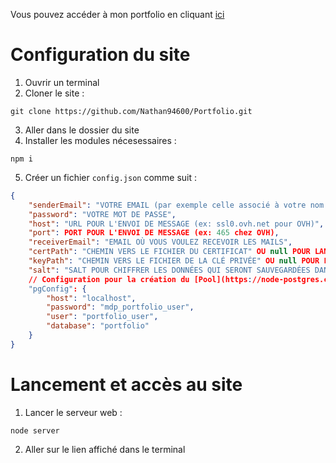 Vous pouvez accéder à mon portfolio en cliquant [ici](https://nathanmd.ovh)

# Configuration du site

1. Ouvrir un terminal
2. Cloner le site :

```
git clone https://github.com/Nathan94600/Portfolio.git
```

3. Aller dans le dossier du site
4. Installer les modules nécesessaires :

```
npm i
```

5. Créer un fichier `config.json` comme suit :

```json
{
	"senderEmail": "VOTRE EMAIL (par exemple celle associé à votre nom de domaine)",
	"password": "VOTRE MOT DE PASSE",
	"host": "URL POUR L'ENVOI DE MESSAGE (ex: ssl0.ovh.net pour OVH)",
	"port": PORT POUR L'ENVOI DE MESSAGE (ex: 465 chez OVH),
	"receiverEmail": "EMAIL OÙ VOUS VOULEZ RECEVOIR LES MAILS",
	"certPath": "CHEMIN VERS LE FICHIER DU CERTIFICAT" OU null POUR LANCER LE SERVEUR EN HTTP,
	"keyPath": "CHEMIN VERS LE FICHIER DE LA CLÉ PRIVÉE" OU null POUR LANCER LE SERVEUR EN HTTP,
	"salt": "SALT POUR CHIFFRER LES DONNÉES QUI SERONT SAUVEGARDÉES DANS LA DB",
	// Configuration pour la création du [Pool](https://node-postgres.com/apis/pool) pour PostgreSQL
	"pgConfig": {
		"host": "localhost",
		"password": "mdp_portfolio_user",
		"user": "portfolio_user",
		"database": "portfolio"
	} 
}
```

# Lancement et accès au site

1. Lancer le serveur web :

```
node server
```

2. Aller sur le lien affiché dans le terminal